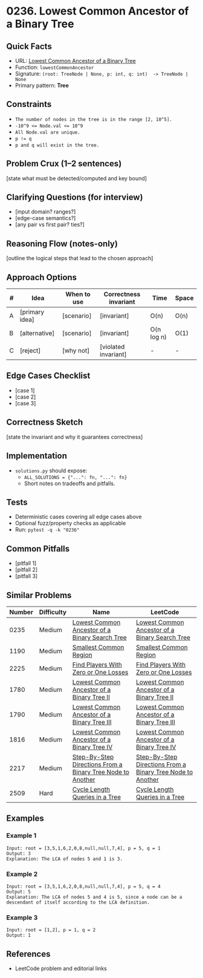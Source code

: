 # 0236. Lowest Common Ancestor of a Binary Tree

## Quick Facts

- URL: [Lowest Common Ancestor of a Binary Tree](https://leetcode.com/problems/lowest-common-ancestor-of-a-binary-tree/)
- Function: `lowestCommonAncestor`
- Signature: `(root: TreeNode | None, p: int, q: int)  -> TreeNode | None`
- Primary pattern: **Tree**

## Constraints

- `The number of nodes in the tree is in the range [2, 10^5].`
- `-10^9 <= Node.val <= 10^9`
- `All Node.val are unique.`
- `p != q`
- `p and q will exist in the tree.`

## Problem Crux (1–2 sentences)

[state what must be detected/computed and key bound]

## Clarifying Questions (for interview)

- [input domain? ranges?]
- [edge-case semantics?]
- [any pair vs first pair? ties?]

## Reasoning Flow (notes-only)

[outline the logical steps that lead to the chosen approach]

## Approach Options

| # | Idea | When to use | Correctness invariant | Time | Space |
|---|------|-------------|-----------------------|------|-------|
| A | [primary idea] | [scenario] | [invariant] | O(n) | O(n) |
| B | [alternative] | [scenario] | [invariant] | O(n log n) | O(1) |
| C | [reject] | [why not] | [violated invariant] | - | - |

## Edge Cases Checklist

- [case 1]
- [case 2]
- [case 3]

## Correctness Sketch

[state the invariant and why it guarantees correctness]

## Implementation

- `solutions.py` should expose:
  - `ALL_SOLUTIONS = {"...": fn, "...": fn}`
  - Short notes on tradeoffs and pitfalls.

## Tests

- Deterministic cases covering all edge cases above
- Optional fuzz/property checks as applicable
- Run: `pytest -q -k "0236"`

## Common Pitfalls

- [pitfall 1]
- [pitfall 2]
- [pitfall 3]

## Similar Problems

| Number | Difficulty | Name | LeetCode |
|---|---|---|---|
| 0235 | Medium | [Lowest Common Ancestor of a Binary Search Tree](../0235-lowest-common-ancestor-of-a-binary-search-tree/readme.md) | [Lowest Common Ancestor of a Binary Search Tree](https://leetcode.com/problems/lowest-common-ancestor-of-a-binary-search-tree/) |
| 1190 | Medium | [Smallest Common Region](../1190-smallest-common-region/readme.md) | [Smallest Common Region](https://leetcode.com/problems/smallest-common-region/) |
| 2225 | Medium | [Find Players With Zero or One Losses](../2225-find-players-with-zero-or-one-losses/readme.md) | [Find Players With Zero or One Losses](https://leetcode.com/problems/find-players-with-zero-or-one-losses/) |
| 1780 | Medium | [Lowest Common Ancestor of a Binary Tree II](../1780-lowest-common-ancestor-of-a-binary-tree-ii/readme.md) | [Lowest Common Ancestor of a Binary Tree II](https://leetcode.com/problems/lowest-common-ancestor-of-a-binary-tree-ii/) |
| 1790 | Medium | [Lowest Common Ancestor of a Binary Tree III](../1790-lowest-common-ancestor-of-a-binary-tree-iii/readme.md) | [Lowest Common Ancestor of a Binary Tree III](https://leetcode.com/problems/lowest-common-ancestor-of-a-binary-tree-iii/) |
| 1816 | Medium | [Lowest Common Ancestor of a Binary Tree IV](../1816-lowest-common-ancestor-of-a-binary-tree-iv/readme.md) | [Lowest Common Ancestor of a Binary Tree IV](https://leetcode.com/problems/lowest-common-ancestor-of-a-binary-tree-iv/) |
| 2217 | Medium | [Step-By-Step Directions From a Binary Tree Node to Another](../2217-step-by-step-directions-from-a-binary-tree-node-to-another/readme.md) | [Step-By-Step Directions From a Binary Tree Node to Another](https://leetcode.com/problems/step-by-step-directions-from-a-binary-tree-node-to-another/) |
| 2509 | Hard | [Cycle Length Queries in a Tree](../2509-cycle-length-queries-in-a-tree/readme.md) | [Cycle Length Queries in a Tree](https://leetcode.com/problems/cycle-length-queries-in-a-tree/) |

## Examples

### Example 1

```text
Input: root = [3,5,1,6,2,0,8,null,null,7,4], p = 5, q = 1
Output: 3
Explanation: The LCA of nodes 5 and 1 is 3.
```

### Example 2

```text
Input: root = [3,5,1,6,2,0,8,null,null,7,4], p = 5, q = 4
Output: 5
Explanation: The LCA of nodes 5 and 4 is 5, since a node can be a descendant of itself according to the LCA definition.
```

### Example 3

```text
Input: root = [1,2], p = 1, q = 2
Output: 1
```

## References

- LeetCode problem and editorial links
